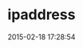 ---
layout: post
title:  "ipaddress"
repo:   "bluemonk/ipaddress"
date:   2015-02-18 17:28:54
gemurl: http://github.com/bluemonk/ipaddress
---
